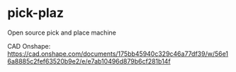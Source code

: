 # pick-plaz
Open source pick and place machine

CAD Onshape: https://cad.onshape.com/documents/175bb45940c329c46a77df39/w/56e16a8885c2fef63520b9e2/e/e7ab10496d879b6cf281b14f
